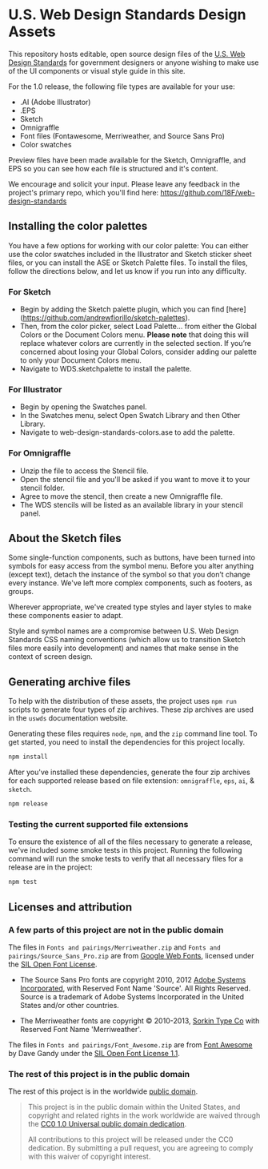 # U.S. Web Design Standards Design Assets

This repository hosts editable, open source design files of the [U.S. Web Design Standards](https://playbook.cio.gov/designstandards) for government designers or anyone wishing to make use of the UI components or visual style guide in this site.

For the 1.0 release, the following file types are available for your use:
- .AI (Adobe Illustrator)
- .EPS
- Sketch
- Omnigraffle
- Font files (Fontawesome, Merriweather, and Source Sans Pro)
- Color swatches

Preview files have been made available for the Sketch, Omnigraffle, and EPS so you can see how each file is structured and it's content. 

We encourage and solicit your input. Please leave any feedback in the project's primary repo, which you'll find here: https://github.com/18F/web-design-standards

## Installing the color palettes

You have a few options for working with our color palette: You can either use the color swatches included in the Illustrator and Sketch sticker sheet files, or you can install the ASE or Sketch Palette files. To install the files, follow the directions below, and let us know if you run into any difficulty.

### For Sketch

* Begin by adding the Sketch palette plugin, which you can find [here] (https://github.com/andrewfiorillo/sketch-palettes).
* Then, from the color picker, select Load Palette... from either the Global Colors or the Document Colors menu. **Please note** that doing this will replace whatever colors are currently in the selected section. If you’re concerned about losing your Global Colors, consider adding our palette to only your Document Colors menu.
* Navigate to WDS.sketchpalette to install the palette.

### For Illustrator

* Begin by opening the Swatches panel.
* In the Swatches menu, select Open Swatch Library and then Other Library.
* Navigate to web-design-standards-colors.ase to add the palette.

### For Omnigraffle
* Unzip the file to access the Stencil file.
* Open the stencil file and you'll be asked if you want to move it to your stencil folder.
* Agree to move the stencil, then create a new Omnigraffle file.
* The WDS stencils will be listed as an available library in your stencil panel.

## About the Sketch files

Some single-function components, such as buttons, have been turned into symbols for easy access from the
symbol menu. Before you alter anything (except text), detach the instance of the symbol so that you don’t change
every instance. We've left more complex components, such as footers, as groups.

Wherever appropriate, we've created type styles and layer styles to make these components easier to adapt.

Style and symbol names are a compromise between U.S. Web Design Standards CSS naming conventions (which allow us to
transition Sketch files more easily into development) and names that make sense in the context of
screen design.

## Generating archive files

To help with the distribution of these assets, the project uses `npm run`
scripts to generate four types of zip archives. These zip archives are used in
the `uswds` documentation website.

Generating these files requires `node`, `npm`, and the `zip` command line tool.
To get started, you need to install the dependencies for this project locally.

```sh
npm install
```

After you've installed these dependencies, generate the four zip archives for each
supported release based on file extension: `omnigraffle`, `eps`, `ai`, & `sketch`.

```sh
npm release
```

### Testing the current supported file extensions

To ensure the existence of all of the files necessary to generate a release,
we've included some smoke tests in this project. Running the following command
will run the smoke tests to verify that all necessary files for a release are in
the project:

```sh
npm test
```

## Licenses and attribution

### A few parts of this project are not in the public domain

The files in `Fonts and pairings/Merriweather.zip` and `Fonts and pairings/Source_Sans_Pro.zip` are from [Google Web Fonts](https://www.google.com/fonts#UsePlace:use/Collection:Source+Sans+Pro:400,300,400italic,700,700italic|Merriweather:400,300,400italic,700,700italic), licensed under the [SIL Open Font License](http://scripts.sil.org/cms/scripts/page.php?item_id=OFL).

* The Source Sans Pro fonts are copyright 2010, 2012 [Adobe Systems Incorporated](http://www.adobe.com/), with Reserved Font Name 'Source'. All Rights Reserved. Source is a trademark of Adobe Systems Incorporated in the United States and/or other countries.

* The Merriweather fonts are copyright © 2010-2013, [Sorkin Type Co](www.sorkintype.com) with Reserved Font Name 'Merriweather'.

The files in `Fonts and pairings/Font_Awesome.zip` are from [Font Awesome](http://fontawesome.io/) by Dave Gandy under the [SIL Open Font License 1.1](http://scripts.sil.org/OFL).

### The rest of this project is in the public domain

The rest of this project is in the worldwide [public domain](LICENSE.md).

> This project is in the public domain within the United States, and copyright and related rights in the work worldwide are waived through the [CC0 1.0 Universal public domain dedication](https://creativecommons.org/publicdomain/zero/1.0/).
>
> All contributions to this project will be released under the CC0 dedication. By submitting a pull request, you are agreeing to comply with this waiver of copyright interest.
